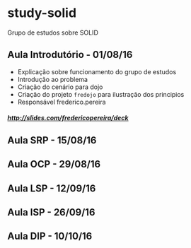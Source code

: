 # study-solid
Grupo de estudos sobre SOLID

## Aula Introdutório - 01/08/16
 - Explicação sobre funcionamento do grupo de estudos
 - Introdução ao problema
 - Criação do cenário para dojo
 - Criação do projeto `fredojo` para ilustração dos principios
 - Responsável frederico.pereira

##### http://slides.com/fredericopereira/deck

## Aula SRP - 15/08/16

## Aula OCP - 29/08/16

## Aula LSP - 12/09/16

## Aula ISP - 26/09/16

## Aula DIP - 10/10/16
